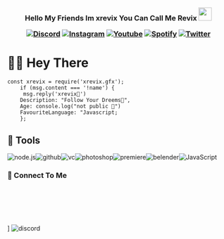 <h3 align="center">Hello My Friends Im xrevix You Can Call Me Revix </a><img src="https://cdn.discordapp.com/emojis/862221093073715200.gif?v=1" width="30">





<p align="center">
  <a href="https://discord.gg/gpwu5SgVdg"><img alt="Discord" title="Discord" src="https://img.shields.io/badge/-Discord-7289DA?style=for-the-badge&logo=discord&logoColor=white"/></a>
  <a href="https://instagram.com/xrevix.gfx"><img alt="Instagram" title="Instagram" src="https://img.shields.io/badge/-Instagram-E1306C?style=for-the-badge&logo=instagram&logoColor=white"/></a>
  <a href="https://www.youtube.com/channel/UC1qEnKdcl5pen_04O8HpzOQ"><img alt="Youtube" title="Youtube" src="https://img.shields.io/badge/-Youtube-FF0000?style=for-the-badge&logo=youtube&logoColor=white"/></a>
     <a href="https://open.spotify.com/user/ilh15lfeqznq6s2egokr4njnd"><img alt="Spotify" title="Spotify" src="https://img.shields.io/badge/Spotify-%231DB954.svg?&style=for-the-badge&logo=spotify&logoColor=white"/></a>
  <a href="https://twitter.com/xrevix_fn"><img alt="Twitter" title="Twitter" src="https://img.shields.io/badge/-Twitter-7289DA?style=for-the-badge&logo=Twitter&logoColor=white"/></a>
  
  
  
</p>

#  🙋‍♂️ Hey There
```
const xrevix = require('xrevix.gfx');
    if (msg.content === '!name') {
     msg.reply('xrevix👻')
    Description: "Follow Your Dreems💚",
    Age: console.log("not public 💩")
    FavouriteLanguage: "Javascript; 
    };
```

## 🔧 Tools

![node.js](https://img.icons8.com/color/60/nodejs.png)![github](https://img.icons8.com/material-outlined/60/github.png)![vc](https://img.icons8.com/color/60/visual-studio-code-2019.png)![photoshop](https://img.icons8.com/fluent/60/adobe-photoshop.png)![premiere](https://img.icons8.com/color/60/adobe-premiere-pro--v1.png)![belender](https://upload.wikimedia.org/wikipedia/commons/thumb/0/0c/Blender_logo_no_text.svg/60px-Blender_logo_no_text.svg.png)![JavaScript](https://img.icons8.com/color/60/javascript.png)





### 🔗 Connect To Me


[<img src='https://discord.com/api/guilds/860065216309493770/widget.png?style=banner2' width='0' height='100' />](https://discord.gg/CYrggYTj)]
  ![discord](https://discord.c99.nl/widget/theme-3/777449557876277249.png)


